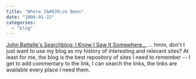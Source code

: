```yaml
---
title: "Where I&#039;ve Been"
date: "2004-01-22"
categories: 
  - "blog"
---
```


[John Battelle's Searchblog: I Know I Saw It Somewhere...](http://battellemedia.com/archives/000249.php "John Battelle's Searchblog: I Know I Saw It Somewhere...") ... hmm, don't I just want to use my blog as my history of interesting and relevant sites? At least for me, the blog is the best repository of sites I need to remember -- I get to add commentary to the link, I can search the links, the links are available every place I need them.
